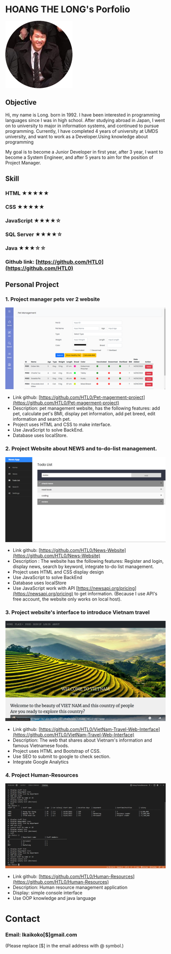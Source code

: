 # HOANG THE LONG's Porfolio
![Image](image/image.png)
## Objective
Hi, my name is Long. born in 1992. I have been interested in programming languages since I was in high school. After studying abroad in Japan, I went on to university to major in information systems, and continued to pursue programming. Currently, I have completed 4 years of university at UMDS university, and want to work as a Developer.Using knowledge about programming

My goal is to become a Junior Developer in first year, after 3 year, I want to become a System Engineer, and after 5 years to aim for the position of Project Manager.

## Skill
### HTML ★★★★★
### CSS ★★★★★
### JavaScript ★★★★☆
### SQL Server ★★★★☆
### Java ★★★☆☆
### Github link: [https://github.com/HTL0](https://github.com/HTL0)


## Personal Project

### 1. Project manager pets ver 2 website
![image](image/Pet-Management.png)
- Link github: [https://github.com/HTL0/Pet-magerment-project](https://github.com/HTL0/Pet-magerment-project)
- Description: pet management website, has the following features: add pet, calculate pet's BMI, display pet information, add pet breed, edit information and search pet.
- Project uses HTML and CSS to make interface.
- Use JavaScript to solve BackEnd.
- Database uses localStore.

### 2. Project Website about NEWS and to-do-list management.
![image](image/News-and-Todo-List.png)
- Link github: [https://github.com/HTL0/News-Website](https://github.com/HTL0/News-Website)
- Description : The website has the following features: Register and login, display news, search by keyword, integrate to-do list management.
- Project uses HTML and CSS display design
- Use JavaScript to solve BackEnd
- Database uses localStore
- Use JavaScript work with API [https://newsapi.org/pricing](https://newsapi.org/pricing) to get information. (Because I use API's free account, the website only works on local host).

### 3. Project website's interface to introduce Vietnam travel
![image](image/Vietnam-Travel.png)
- Link github: [https://github.com/HTL0/VietNam-Travel-Web-Interface](https://github.com/HTL0/VietNam-Travel-Web-Interface)
- Description: The web that shares about Vietnam's information and famous Vietnamese foods.
- Project uses HTML and Bootstrap of CSS.
- Use SEO to submit to google to check section.
- Integrate Google Analytics

### 4. Project Human-Resources
![image](image/Human-Resources.png)
- Link github: [https://github.com/HTL0/Human-Resources](https://github.com/HTL0/Human-Resources)
- Description: Human resource management application
- Display: simple console interface
- Use OOP knowledge and java language

# Contact
### Email: lkaikoko[$]gmail.com
(Please replace [$] in the email address with @ symbol.)
